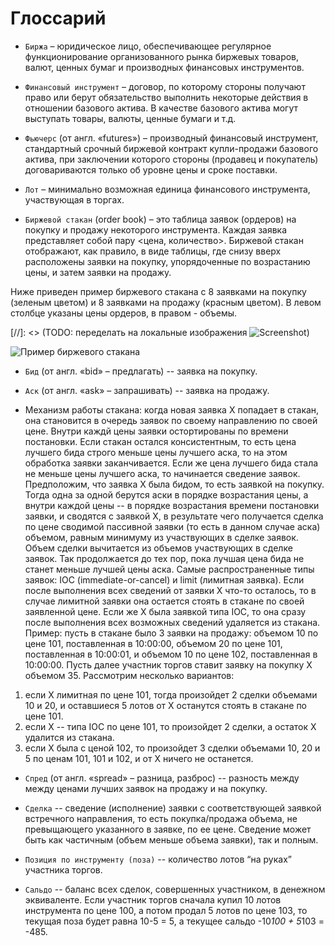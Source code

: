 # Глоссарий

<a id="exchange"></a>
 - `Биржа` – юридическое лицо, обеспечивающее регулярное функционирование организованного рынка биржевых товаров, валют, ценных бумаг и производных финансовых инструментов.

<a id="instrument"></a>
 - `Финансовый инструмент` – договор, по которому стороны получают право или берут обязательство выполнить некоторые действия в отношении базового актива. В качестве базового актива могут выступать товары, валюты, ценные бумаги и т.д.

<a id="futures"></a>
 - `Фьючерс` (от англ. «futures») – производный финансовый инструмент, стандартный срочный биржевой контракт купли-продажи базового актива, при заключении которого стороны (продавец и покупатель) договариваются только об уровне цены и сроке поставки.

<a id="lot"></a>
 - `Лот` – минимально возможная единица финансового инструмента, участвующая в торгах.

<a id="order_book"></a>
 - `Биржевой стакан` (order book) – это таблица заявок (ордеров) на покупку и продажу некоторого инструмента. Каждая заявка представляет собой пару <цена, количество>. Биржевой стакан отображают, как правило, в виде таблицы, где снизу вверх расположены заявки на покупку, упорядоченные по возрастанию цены, и затем заявки на продажу.

 Ниже приведен пример биржевого стакана с 8 заявками на покупку (зеленым цветом) и 8 заявками на продажу (красным цветом). В левом столбце указаны цены ордеров, в правом - объемы.

[//]: <> (TODO: переделать на локальные изображения ![Screenshot](img/screenshot.png))

 ![Пример биржевого стакана](https://lh3.googleusercontent.com/-7zoLF19MUvg/VhuzYkV7XqI/AAAAAAAAAB4/aVn8CIDKaLQ/s0/order_book_example.png "Пример биржевого стакана")

<a id="bid"></a>
 - `Бид` (от англ. «bid» – предлагать) -- заявка на покупку.

<a id="ask"></a>
 - `Аск` (от англ. «ask» – запрашивать) -- заявка на продажу.

 - Механизм работы стакана: когда новая заявка X попадает в стакан, она становится в очередь заявок по своему направлению по своей цене. Внутри каждй цены заявки остортированы по времени постановки. Если стакан остался консистентным, то есть цена лучшего бида строго меньше цены лучшего аска, то на этом обработка заявки заканчивается. Если же цена лучшего бида стала не меньше цены лучшего аска, то начинается сведение заявок. Предположим, что заявка X была бидом, то есть заявкой на покупку. Тогда одна за одной берутся аски в порядке возрастания цены, а внутри каждой цены -- в порядке возрастания времени постановки заявки, и сводятся с заявкой X, в результате чего получается сделка по цене сводимой пассивной заявки (то есть в данном случае аска) объемом, равным минимуму из участвующих в сделке заявок. Объем сделки вычитается из объемов участвующих в сделке заявок. Так продолжается до тех пор, пока лучшая цена бида не станет меньше лучшей цены аска. Самые распространенные типы заявок: IOC (immediate-or-cancel) и limit (лимитная заявка). Если после выполнения всех сведений от заявки X что-то осталось, то в случае лимитной заявки она остается стоять в стакане по своей заявленной цене. Если же X была заявкой типа IOC, то она сразу после выполнения всех возможных сведений удаляется из стакана.
 Пример:
 пусть в стакане было 3 заявки на продажу: объемом 10 по цене 101, поставленная в 10:00:00, объемом 20 по цене 101, поставленная в 10:00:01, и объемом 10 по цене 102, поставленная в 10:00:00. Пусть далее участник торгов ставит заявку на покупку X объемом 35. Рассмотрим несколько вариантов:
 1) если X лимитная по цене 101, тогда произойдет 2 сделки объемами 10 и 20, и оставшиеся 5 лотов от X останутся стоять в стакане по цене 101.
 2) если X -- типа IOC по цене 101, то произойдет 2 сделки, а остаток X удалится из стакана.
 3) если X была с ценой 102, то произойдет 3 сделки объемами 10, 20 и 5 по ценам 101, 101 и 102, и от X ничего не останется.

<a id="spred"></a>
 - `Спред` (от англ. «spread» – разница, разброс) -- разность между между ценами лучших заявок на продажу и на покупку.

<a id="deal"></a>
 - `Сделка` -- сведение (исполнение) заявки с соответствующей заявкой встречного направления, то есть покупка/продажа объема, не превыщающего указанного в заявке, по ее цене. Сведение может быть как частичным (объем меньше объема заявки), так и полным.

<a id="position"></a>
 - `Позиция по инструменту (поза)` -- количество лотов “на руках” участника торгов.

<a id="saldo"></a>
 - `Сальдо` -- баланс всех сделок, совершенных участником, в денежном эквиваленте. Если участник торгов сначала купил 10 лотов инструмента по цене 100, а потом продал 5 лотов по цене 103, то текущая поза будет равна 10-5 = 5, а текущее сальдо -10*100 + 5*103 = -485.
 
